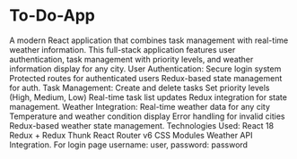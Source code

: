 # To-Do-App

A modern React application that combines task management with real-time weather information. This full-stack application features user authentication, task management with priority levels, and weather information display for any city.
User Authentication:
Secure login system
Protected routes for authenticated users
Redux-based state management for auth.
Task Management:
Create and delete tasks
Set priority levels (High, Medium, Low)
Real-time task list updates
Redux integration for state management.
Weather Integration:
Real-time weather data for any city
Temperature and weather condition display
Error handling for invalid cities
Redux-based weather state management.
Technologies Used:
React 18
Redux + Redux Thunk
React Router v6
CSS Modules
Weather API Integration.
For login page username: user, password: password
